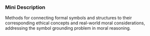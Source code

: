 ### Mini Description

Methods for connecting formal symbols and structures to their corresponding ethical concepts and real-world moral considerations, addressing the symbol grounding problem in moral reasoning.
